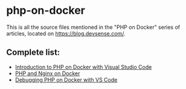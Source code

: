 # php-on-docker
This is all the source files mentioned in the "PHP on Docker" series of articles, located on https://blog.devsense.com/.

## Complete list:

 - [Introduction to PHP on Docker with Visual Studio Code](https://blog.devsense.com/introduction-to-php-on-docker-with-visual-studio-code)
 - [PHP and Nginx on Docker](https://blog.devsense.com/php-and-nginx-on-docker)
 - [Debugging PHP on Docker with VS Code](https://blog.devsense.com/debugging-php-on-docker-with-visual-studio-code)
